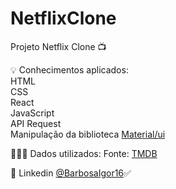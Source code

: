 # NetflixClone
Projeto Netflix Clone :tv:

:bulb: Conhecimentos aplicados:<br/>
HTML<br/>
CSS<br/>
React<br/>
JavaScript<br/>
API Request<br/>
Manipulação da biblioteca <a href="https://mui.com/">Material/ui</a>

👨🏼‍💻 Dados utilizados:
Fonte: <a href="https://www.themoviedb.org/">TMDB</a>

:link: Linkedin <a href="https://www.linkedin.com/in/barbosaigor16/">@BarbosaIgor16</a>:white_check_mark:
